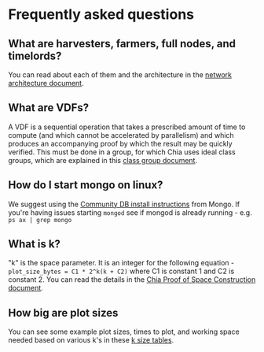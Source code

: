 # Frequently asked questions
## What are harvesters, farmers, full nodes, and timelords?

You can read about each of them and the architecture in the [network architecture document](https://github.com/Chia-Network/chia-blockchain/blob/master/docs/3-chia-network-architecture.md).

## What are VDFs?

A VDF is a sequential operation that takes a prescribed amount of time to compute (and which
cannot be accelerated by parallelism) and which produces an accompanying proof by which the
result may be quickly verified. This must be done in a group, for which Chia uses ideal class groups, which are explained in this [class group document](https://github.com/Chia-Network/oldvdf-competition/blob/master/classgroups.pdf).

## How do I start mongo on linux? 

We suggest using the [Community DB install instructions](https://docs.mongodb.com/manual/administration/install-on-linux/) from Mongo. If you're having issues starting `mongod` see if mongod is already running - e.g. `ps ax | grep mongo`

## What is k?

"k" is the space parameter. It is an integer for the following equation - `plot_size_bytes = C1 * 2^k(k + C2)` where C1 is constant 1 and C2 is constant 2. You can  read the details in the [Chia Proof of Space Construction document](https://www.chia.net/assets/proof_of_space.pdf).

## How big are plot sizes

You can see some example plot sizes, times to plot, and working space needed based on various k's in these [k size tables](https://github.com/Chia-Network/chia-blockchain/wiki/k-sizes).
